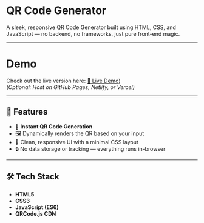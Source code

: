 # QR Code Generator

A sleek, responsive QR Code Generator built using HTML, CSS, and JavaScript — no backend, no frameworks, just pure front-end magic. 

---

# Demo

Check out the live version here: [🔗 Live Demo](https://anishraja04.github.io/QRCodeGenerator/))  
_(Optional: Host on GitHub Pages, Netlify, or Vercel)_

---

## 📌 Features

- 🧠 **Instant QR Code Generation**
- 🖼️ Dynamically renders the QR based on your input
- 🎯 Clean, responsive UI with a minimal CSS layout
- 🔒 No data storage or tracking — everything runs in-browser

---

## 🛠️ Tech Stack

- **HTML5**
- **CSS3**
- **JavaScript (ES6)**
- **QRCode.js CDN**
